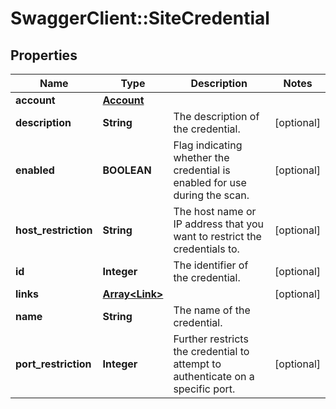 # SwaggerClient::SiteCredential

## Properties
Name | Type | Description | Notes
------------ | ------------- | ------------- | -------------
**account** | [**Account**](Account.md) |  | 
**description** | **String** | The description of the credential. | [optional] 
**enabled** | **BOOLEAN** | Flag indicating whether the credential is enabled for use during the scan. | [optional] 
**host_restriction** | **String** | The host name or IP address that you want to restrict the credentials to. | [optional] 
**id** | **Integer** | The identifier of the credential. | [optional] 
**links** | [**Array&lt;Link&gt;**](Link.md) |  | [optional] 
**name** | **String** | The name of the credential. | 
**port_restriction** | **Integer** | Further restricts the credential to attempt to authenticate on a specific port.  | [optional] 


